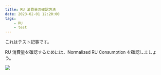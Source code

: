 ```yaml
---
title: RU 消費量の確認方法
date: 2023-02-01 12:20:00
tags:   
    - RU   
    - test
---
```


これはテスト記事です。

RU 消費量を確認するためには、Normalized RU Consumption を確認しましょう。


![](./maxtest.md/2023-02-22-18-01-15.png)
